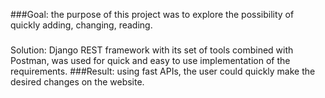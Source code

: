 ###Goal: 
the purpose of this project was to explore the possibility of quickly adding,
changing, reading.
###
Solution: 
Django REST framework with its set of tools combined with Postman, was
used for quick and easy to use implementation of the requirements.
###Result: 
using fast APIs, the user could quickly make the desired changes on the website.
